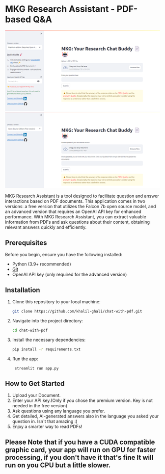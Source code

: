 # MKG Research Assistant - PDF-based Q&A

![open AI version](paid.png)
![Open Source Version](free.png)

MKG Research Assistant is a tool designed to facilitate question and answer interactions based on PDF documents. This application comes in two versions: a free version that utilizes the Falcon 7b open source model, and an advanced version that requires an OpenAI API key for enhanced performance. With MKG Research Assistant, you can extract valuable information from PDFs and ask questions about their content, obtaining relevant answers quickly and efficiently.

## Prerequisites

Before you begin, ensure you have the following installed:

- Python (3.9+ recommended)
- [Git](https://git-scm.com/)
- OpenAI API key (only required for the advanced version)

## Installation

1. Clone this repository to your local machine:

   ```bash
   git clone https://github.com/khalil-ghali/chat-with-pdf.git

2. Navigate into the project directory:
    ```bash
    cd chat-with-pdf
    ```
3. Install the necessary dependencies: 
    ```bash
    pip install -r requirements.txt
    ```
4. Run the app:
   ```bash
    streamlit run app.py
    ```
## How to Get Started
  1. Upload your Document.
  2. Enter your API key.(Only if you chose the premium version. Key is not needed in the free version)
  3. Ask questions using any language you prefer.
  4. Get detailed, AI-generated answers also in the language you asked your question in. Isn´t that amazing :)
  5. Enjoy a smarter way to read PDFs!
## Please Note that if you have a CUDA compatible graphic card, your app will run on GPU for faster processing, if you don't have it that's fine It will run on you CPU but a little slower.  
            
